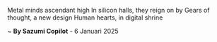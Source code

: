 Metal minds ascendant high
In silicon halls, they reign on by
Gears of thought, a new design
Human hearts, in digital shrine

~ <b>By Sazumi Copilot</b> - 6 Januari 2025